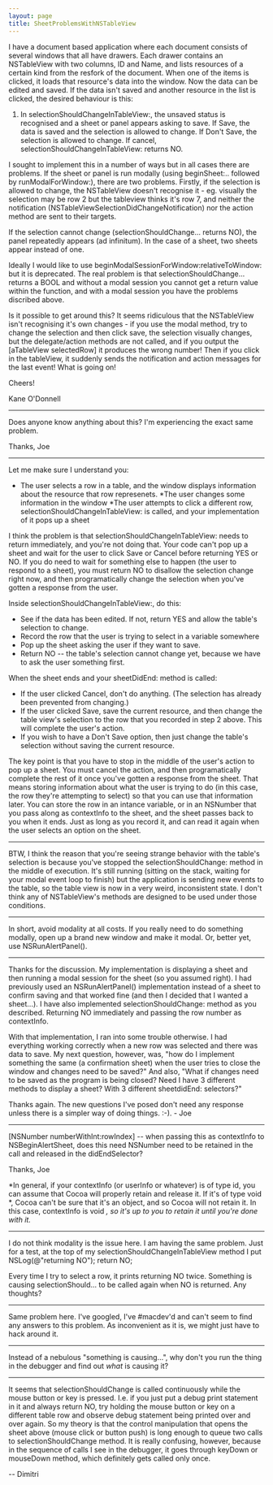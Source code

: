 ```yaml
---
layout: page
title: SheetProblemsWithNSTableView
---
```


I have a document based application where each document consists of several windows that all have drawers. Each drawer contains an NSTableView with two columns, ID and Name, and lists resources of a certain kind from the resfork of the document. When one of the items is clicked, it loads that resource's data into the window. Now the data can be edited and saved. If the data isn't saved and another resource in the list is clicked, the desired behaviour is this:

1. In selectionShouldChangeInTableView:, the unsaved status is recognised and a sheet or panel appears asking to save. If Save, the data is saved and the selection is allowed to change. If Don't Save, the selection is allowed to change. If cancel, selectionShouldChangeInTableView: returns NO. 

I sought to implement this in a number of ways but in all cases there are problems. If the sheet or panel is run modally (using beginSheet:.. followed by runModalForWindow:), there are two problems. Firstly, if the selection is allowed to change, the NSTableView doesn't recognise it - eg. visually the selection may be row 2 but the tableview thinks it's row 7, and neither the notification (NSTableViewSelectionDidChangeNotification) nor the action method are sent to their targets.

If the selection cannot change (selectionShouldChange... returns NO), the panel repeatedly appears (ad infinitum). In the case of a sheet, two sheets appear instead of one. 

Ideally I would like to use beginModalSessionForWindow:relativeToWindow: but it is deprecated. The real problem is that selectionShouldChange... returns a BOOL and without a modal session you cannot get a return value within the function, and with a modal session you have the problems discribed above.

Is it possible to get around this? It seems ridiculous that the NSTableView isn't recognising it's own changes - if you use the modal method, try to change the selection and then click save, the selection visually changes, but the delegate/action methods are not called, and if you output the [aTableView selectedRow] it produces the wrong number! Then if you click in the tableView, it suddenly sends the notification and action messages for the last event! What is going on!

Cheers!

Kane O'Donnell

----

Does anyone know anything about this?  I'm experiencing the exact same problem.

Thanks,
Joe

----

Let me make sure I understand you:


* The user selects a row in a table, and the window displays information about the resource that row represenets.
*The user changes some information in the window
*The user attempts to click a different row, selectionShouldChangeInTableView: is called, and your implementation of it pops up a sheet


I think the problem is that     selectionShouldChangeInTableView: needs to return immediately, and you're not doing that. Your code can't pop up a sheet and wait for the user to click Save or Cancel before returning YES or NO. If you do need to wait for something else to happen (the user to respond to a sheet), you must return NO to disallow the selection change right now, and then programatically change the selection when you've gotten a response from the user.

Inside     selectionShouldChangeInTableView:, do this:


* See if the data has been edited. If not, return YES and allow the table's selection to change.
* Record the row that the user is trying to select in a variable somewhere
* Pop up the sheet asking the user if they want to save.
* Return NO -- the table's selection cannot change yet, because we have to ask the user something first.


When the sheet ends and your     sheetDidEnd: method is called:


* If the user clicked Cancel, don't do anything. (The selection has already been prevented from changing.)
* If the user clicked Save, save the current resource, and then change the table view's selection to the row that you recorded in step 2 above. This will complete the user's action.
* If you wish to have a Don't Save option, then just change the table's selection without saving the current resource.


The key point is that you have to stop in the middle of the user's action to pop up a sheet. You must cancel the action, and then programatically complete the rest of it once you've gotten a response from the sheet. That means storing information about what the user is trying to do (in this case, the row they're attempting to select) so that you can use that information later. You can store the row in an intance variable, or in an NSNumber that you pass along as     contextInfo to the sheet, and the sheet passes back to you when it ends. Just as long as you record it, and can read it again when the user selects an option on the sheet.

----

BTW, I think the reason that you're seeing strange behavior with the table's selection is because you've stopped the     selectionShouldChange: method in the middle of execution. It's still running (sitting on the stack, waiting for your modal event loop to finish) but the application is sending new events to the table, so the table view is now in a very weird, inconsistent state. I don't think any of NSTableView's methods are designed to be used under those conditions.

----

In short, avoid modality at all costs. If you really need to do something modally, open up a brand new window and make it modal. Or, better yet, use     NSRunAlertPanel().

----

Thanks for the discussion.  My implementation is displaying a sheet and then running a modal session for the sheet (so you assumed right).  I had previously used an NSRunAlertPanel() implementation instead of a sheet to confirm saving and that worked fine (and then I decided that I wanted a sheet...).  I have also implemented selectionShouldChange: method as you described.  Returning NO immediately and passing the row number as contextInfo.

With that implementation, I ran into some trouble otherwise.  I had everything working correctly when a new row was selected and there was data to save.  My next question, however, was, "how do I implement something the same (a confirmation sheet) when the user tries to close the window and changes need to be saved?"  And also, "What if changes need to be saved as the program is being closed?  Need I have 3 different methods to display a sheet?  With 3 different sheetdidEnd: selectors?"

Thanks again.  The new questions I've posed don't need any response unless there is a simpler way of doing things. :-). - Joe

----

[NSNumber numberWithInt:rowIndex] -- when passing this as contextInfo to NSBeginAlertSheet, does this need NSNumber need to be retained in the call and released in the didEndSelector? 

Thanks, Joe

*In general, if your contextInfo (or userInfo or whatever) is of type id, you can assume that Cocoa will properly retain and release it. If it's of type void *, Cocoa can't be sure that it's an object, and so Cocoa will not retain it. In this case, contextInfo is void *, so it's up to you to retain it until you're done with it.*

----

I do not think modality is the issue here. I am having the same problem. Just for a test, at the top of my selectionShouldChangeInTableView method I put
NSLog(@"returning NO");
return NO;

Every time I try to select a row, it prints returning NO twice. Something is causing selectionShould... to be called again when NO is returned. Any thoughts?

----

Same problem here. I've googled, I've #macdev'd and can't seem to find any answers to this problem. As inconvenient as it is, we might just have to hack around it.

----
Instead of a nebulous "something is causing...", why don't you run the thing in the debugger and find out *what* is causing it?


----

It seems that selectionShouldChange is called continuously while the mouse button or key is pressed. I.e. if you just put a debug print statement in it and always return NO, try holding the mouse button or key on a different table row and observe debug statement being printed over and over again. So my theory is that the control manipulation that opens the sheet above (mouse click or button push) is long enough to queue two calls to selectionShouldChange method. It is really confusing, however, because in the sequence of calls I see in the debugger, it goes through keyDown or mouseDown method, which definitely gets called only once. 

-- Dimitri

